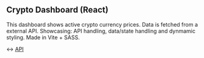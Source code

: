 ## Crypto Dashboard (React)

This dashboard shows active crypto currency prices. Data is fetched from a external API. Showcasing: API handling, data/state handling and dynmamic styling. Made in Vite + SASS.

↔️ [API](https://coincap.io/)
